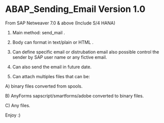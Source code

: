 # ABAP_Sending_Email Version 1.0 

From SAP Netweaver 7.0 & above (Include S/4 HANA) 

1) Main method: send_mail .

2) Body can format in text/plain or HTML .

3) Can define specific email or distrubation email also possible control the sender by SAP user name or any fictive email.

4) Can also send the email in future date.

5) Can attach multiples files that can be:

A) binary files converted from spools.

B) AnyForms sapscript/smartforms/adobe converted to binary files.

C) Any files.

Enjoy :) 

